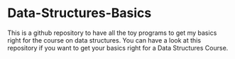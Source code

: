 # Data-Structures-Basics

This is a github repository to have all the toy programs to get my basics right for the course on data structures.
You can have a look at this repository if you want to get your basics right for a Data Structures Course.

